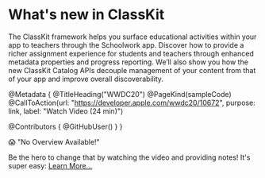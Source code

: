 # What's new in ClassKit

The ClassKit framework helps you surface educational activities within your app to teachers through the Schoolwork app. Discover how to provide a richer assignment experience for students and teachers through enhanced metadata properties and progress reporting. We’ll also show you how the new ClassKit Catalog APIs decouple management of your content from that of your app and improve overall discoverability.

@Metadata {
   @TitleHeading("WWDC20")
   @PageKind(sampleCode)
   @CallToAction(url: "https://developer.apple.com/wwdc20/10672", purpose: link, label: "Watch Video (24 min)")

   @Contributors {
      @GitHubUser(<replace this with your GitHub handle>)
   }
}

😱 "No Overview Available!"

Be the hero to change that by watching the video and providing notes! It's super easy:
 [Learn More…](https://wwdcnotes.com/documentation/wwdcnotes/contributing)
